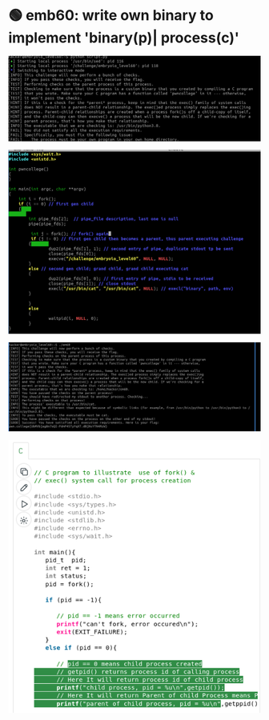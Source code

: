 # 🟢 emb60: write own binary to implement 'binary(p)| process(c)'

![Again, it is time for me to write my own binary.](<../.gitbook/assets/image (31).png>)

![when fork() gives you pid 0, then you are a child. And file descriptor\[2\] is stderr not NULL](<../.gitbook/assets/image (24) (1).png>)

![now it successes. but I need to know parent-child relation.](<../.gitbook/assets/image (176).png>)

![](<../.gitbook/assets/image (191) (1).png>)

